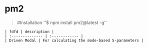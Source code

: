 # pm2 

> #Installation
''$ npm install pm2@latest -g''

    | fdfd | description |
    | :-------------- | :------------ |
    | Driven Modal | For calculating the mode-based S-parameters |

